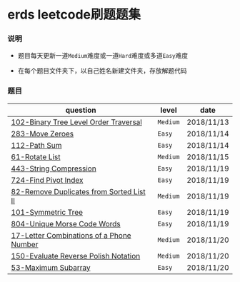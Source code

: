 # erds leetcode刷题题集

### 说明

+ 题目每天更新一道`Medium`难度或一道`Hard`难度或多道`Easy`难度

+ 在每个题目文件夹下，以自己姓名新建文件夹，存放解题代码

### 题目

|question|level|date|
|--------|-----|----|
|[102-Binary Tree Level Order Traversal](./102_Binary_Tree_Level_Order_Traversal)|`Medium`| 2018/11/13|
|[283-Move Zeroes](./283_Move_Zeroes)|`Easy`|2018/11/14|
|[112-Path Sum](./112_Path_Sum)|`Easy`|2018/11/14|
|[61-Rotate List](./61_Rotate_List)|`Medium`|2018/11/15|
|[443-String Compression](./443_String_Compression)|`Easy`|2018/11/19|
|[724-Find Pivot Index](./724_Find_Pivot_Index)|`Easy`|2018/11/19|
|[82-Remove Duplicates from Sorted List II](./82_Remove_Duplicates_from_Sorted_List_II)|`Medium`|2018/11/19|
|[101-Symmetric Tree](./101_Symmetric_Tree)|`Easy`|2018/11/19|
|[804-Unique Morse Code Words](./804_Unique_Morse_Code_Words)|`Easy`|2018/11/19|
|[17-Letter Combinations of a Phone Number](./17_Letter_Combinations_of_a_Phone_Number)|`Medium`|2018/11/20|
|[150-Evaluate Reverse Polish Notation](./150_Evaluate_Reverse_Polish_Notation)|`Medium`|2018/11/20|
|[53-Maximum Subarray](./53_Maximum_Subarray)|`Easy`|2018/11/20|
